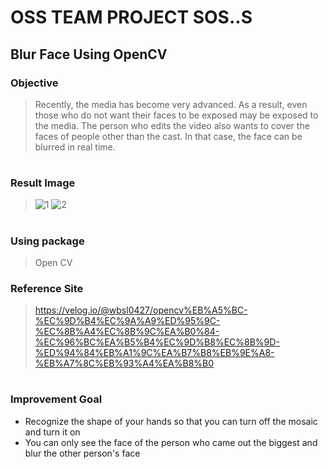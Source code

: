 # OSS TEAM PROJECT SOS..S

## Blur Face Using OpenCV

### Objective
> Recently, the media has become very advanced. As a result, even those who do not want their faces to be exposed may be exposed to the media. The person who edits the video also wants to cover the faces of people other than the cast. In that case, the face can be blurred in real time.
#
 ### Result Image
 > ![1](https://user-images.githubusercontent.com/106679818/207267537-f32abee7-5424-4a7d-b119-8ae2cb1c7265.jpg)
 > ![2](https://user-images.githubusercontent.com/106679818/207267598-05063c1c-aec8-4d89-ba92-1d5d801e289e.jpg)
 #
 ### Using package
 > Open CV
 
 ### Reference Site
> https://velog.io/@wbsl0427/opencv%EB%A5%BC-%EC%9D%B4%EC%9A%A9%ED%95%9C-%EC%8B%A4%EC%8B%9C%EA%B0%84-%EC%96%BC%EA%B5%B4%EC%9D%B8%EC%8B%9D-%ED%94%84%EB%A1%9C%EA%B7%B8%EB%9E%A8-%EB%A7%8C%EB%93%A4%EA%B8%B0
#
### Improvement Goal
- Recognize the shape of your hands so that you can turn off the mosaic and turn it on
- You can only see the face of the person who came out the biggest and blur the other person's face
